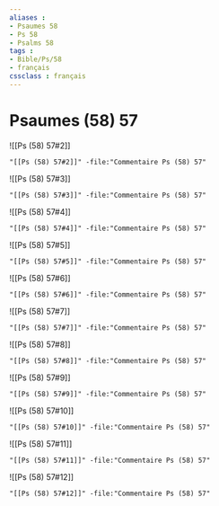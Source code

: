 ```yaml
---
aliases : 
- Psaumes 58
- Ps 58
- Psalms 58
tags : 
- Bible/Ps/58
- français
cssclass : français
---
```


# Psaumes (58) 57

![[Ps (58) 57#2]]

```query
"[[Ps (58) 57#2]]" -file:"Commentaire Ps (58) 57"
```

![[Ps (58) 57#3]]

```query
"[[Ps (58) 57#3]]" -file:"Commentaire Ps (58) 57"
```

![[Ps (58) 57#4]]

```query
"[[Ps (58) 57#4]]" -file:"Commentaire Ps (58) 57"
```

![[Ps (58) 57#5]]

```query
"[[Ps (58) 57#5]]" -file:"Commentaire Ps (58) 57"
```

![[Ps (58) 57#6]]

```query
"[[Ps (58) 57#6]]" -file:"Commentaire Ps (58) 57"
```

![[Ps (58) 57#7]]

```query
"[[Ps (58) 57#7]]" -file:"Commentaire Ps (58) 57"
```

![[Ps (58) 57#8]]

```query
"[[Ps (58) 57#8]]" -file:"Commentaire Ps (58) 57"
```

![[Ps (58) 57#9]]

```query
"[[Ps (58) 57#9]]" -file:"Commentaire Ps (58) 57"
```

![[Ps (58) 57#10]]

```query
"[[Ps (58) 57#10]]" -file:"Commentaire Ps (58) 57"
```

![[Ps (58) 57#11]]

```query
"[[Ps (58) 57#11]]" -file:"Commentaire Ps (58) 57"
```

![[Ps (58) 57#12]]

```query
"[[Ps (58) 57#12]]" -file:"Commentaire Ps (58) 57"
```

